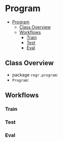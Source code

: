 # Program

- [Program](#program)
  - [Class Overview](#class-overview)
  - [Workflows](#workflows)
    - [Train](#train)
    - [Test](#test)
    - [Eval](#eval)

## Class Overview

- package `regr.program`:
- `Program`:

## Workflows

### Train

### Test

### Eval
